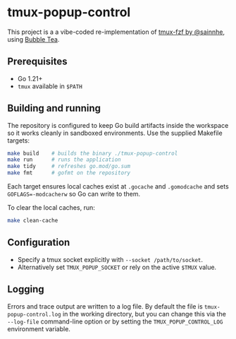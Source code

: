 # tmux-popup-control

This project is a a vibe-coded re-implementation of [tmux-fzf by @sainnhe](https://github.com/sainnhe/tmux-fzf), using [Bubble Tea](https://github.com/charmbracelet/bubbletea).

## Prerequisites

- Go 1.21+
- `tmux` available in `$PATH`

## Building and running

The repository is configured to keep Go build artifacts inside the workspace so
it works cleanly in sandboxed environments. Use the supplied Makefile targets:

```sh
make build    # builds the binary ./tmux-popup-control
make run      # runs the application
make tidy     # refreshes go.mod/go.sum
make fmt      # gofmt on the repository
```

Each target ensures local caches exist at `.gocache` and `.gomodcache` and sets
`GOFLAGS=-modcacherw` so Go can write to them.

To clear the local caches, run:

```sh
make clean-cache
```

## Configuration

- Specify a tmux socket explicitly with `--socket /path/to/socket`.
- Alternatively set `TMUX_POPUP_SOCKET` or rely on the active `$TMUX` value.

## Logging

Errors and trace output are written to a log file. By default the file is
`tmux-popup-control.log` in the working directory, but you can change this via
the `--log-file` command-line option or by setting the
`TMUX_POPUP_CONTROL_LOG` environment variable.
